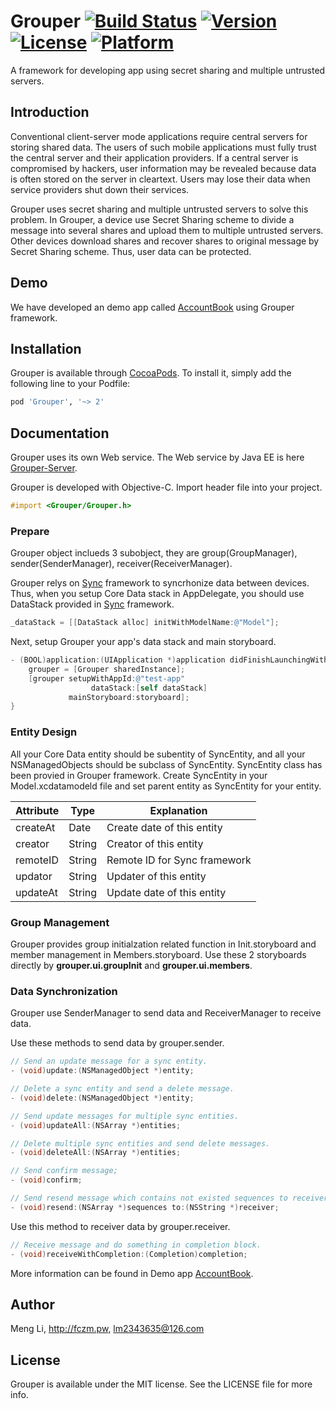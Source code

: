# Grouper [![Build Status](https://travis-ci.org/lm2343635/Grouper.svg?branch=master)](https://travis-ci.org/lm2343635/Grouper) [![Version](https://img.shields.io/cocoapods/v/Grouper.svg?style=flat)](http://cocoapods.org/pods/Grouper) [![License](https://img.shields.io/cocoapods/l/Grouper.svg?style=flat)](http://cocoapods.org/pods/Grouper) [![Platform](https://img.shields.io/cocoapods/p/Grouper.svg?style=flat)](http://cocoapods.org/pods/Grouper)
A framework for developing app using secret sharing and multiple untrusted servers.

## Introduction
Conventional client-server mode applications require central servers for storing shared data. The users of such mobile applications must fully trust the central server and their application providers. If a central server is compromised by hackers, user information may be revealed because data is often stored on the server in cleartext. Users may lose their data when service providers shut down their services.

Grouper uses secret sharing and multiple untrusted servers to solve this problem. In Grouper, a device use Secret Sharing scheme to divide a message into several shares and upload them to multiple untrusted servers. Other devices download shares and recover shares to original message by Secret Sharing scheme. Thus, user data can be protected. 

## Demo
We have developed an demo app called [AccountBook](https://github.com/lm2343635/AccountBook) using Grouper framework.

## Installation

Grouper is available through [CocoaPods](http://cocoapods.org). To install
it, simply add the following line to your Podfile:

```ruby
pod 'Grouper', '~> 2'
```

## Documentation

Grouper uses its own Web service. The Web service by Java EE is here [Grouper-Server](https://github.com/lm2343635/Grouper-Server).

Grouper is developed with Objective-C. Import header file into your project.

```objective-c
#import <Grouper/Grouper.h>
```

### Prepare
Grouper object inclueds 3 subobject, they are group(GroupManager), sender(SenderManager), receiver(ReceiverManager).

Grouper relys on [Sync](https://github.com/SyncDB/Sync) framework to syncrhonize data between devices. Thus, when you setup Core Data stack in AppDelegate, you should use DataStack provided in [Sync](https://github.com/SyncDB/Sync) framework.

```objective-c
_dataStack = [[DataStack alloc] initWithModelName:@"Model"];
```

Next, setup Grouper your app's data stack and main storyboard.

```objective-c
- (BOOL)application:(UIApplication *)application didFinishLaunchingWithOptions:(NSDictionary *)launchOptions {
    grouper = [Grouper sharedInstance];
    [grouper setupWithAppId:@"test-app"
                  dataStack:[self dataStack]
             mainStoryboard:storyboard];
}
```

### Entity Design

All your Core Data entity should be subentity of SyncEntity, and all your NSManagedObjects should be subclass of SyncEntity. SyncEntity class has been provied in Grouper framework. Create SyncEntity in your Model.xcdatamodeld file and set parent entity as SyncEntity for your entity.

| Attribute | Type   | Explanation                  |
|-----------|--------|------------------------------|
| createAt  | Date   | Create date of this entity   |
| creator   | String | Creator of this entity       |
| remoteID  | String | Remote ID for Sync framework |
| updator   | String | Updater of this entity       |
| updateAt  | String | Update date of this entity   | 

### Group Management

Grouper provides group initialzation related function in Init.storyboard and member management in Members.storyboard. Use these 2 storyboards directly by **grouper.ui.groupInit** and **grouper.ui.members**.

### Data Synchronization

Grouper use SenderManager to send data and ReceiverManager to receive data. 

Use these methods to send data by grouper.sender.

```objective-c
// Send an update message for a sync entity.
- (void)update:(NSManagedObject *)entity;

// Delete a sync entity and send a delete message.
- (void)delete:(NSManagedObject *)entity;

// Send update messages for multiple sync entities.
- (void)updateAll:(NSArray *)entities;

// Delete multiple sync entities and send delete messages.
- (void)deleteAll:(NSArray *)entities;

// Send confirm message;
- (void)confirm;

// Send resend message which contains not existed sequences to receiver.
- (void)resend:(NSArray *)sequences to:(NSString *)receiver;
```

Use this method to receiver data by grouper.receiver.

```objective-c
// Receive message and do something in completion block.
- (void)receiveWithCompletion:(Completion)completion;
```

More information can be found in Demo app [AccountBook](https://github.com/lm2343635/AccountBook).

## Author

Meng Li, http://fczm.pw, lm2343635@126.com

## License

Grouper is available under the MIT license. See the LICENSE file for more info.
